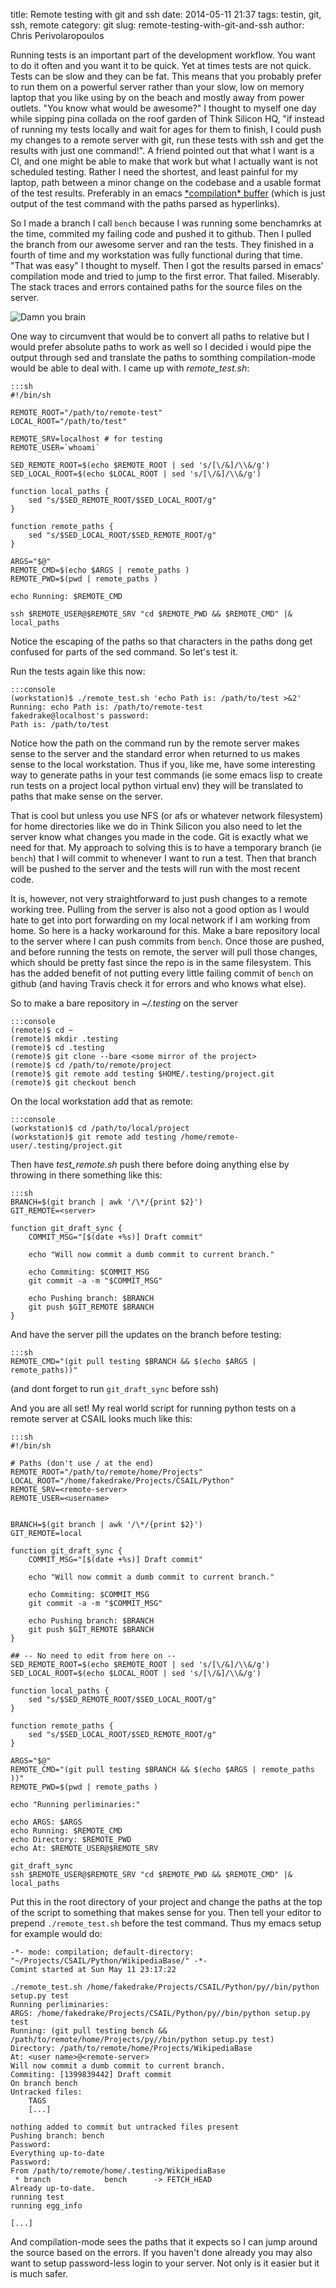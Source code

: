 title: Remote testing with git and ssh
date: 2014-05-11 21:37
tags: testin, git, ssh, remote
category: git
slug: remote-testing-with-git-and-ssh
author: Chris Perivolaropoulos

Running tests is an important part of the development workflow. You
want to do it often and you want it to be quick. Yet at times tests
are not quick. Tests can be slow and they can be fat. This means that
you probably prefer to run them on a powerful server rather than your
slow, low on memory laptop that you like using by on the beach and
mostly away from power outlets. "You know what would be awesome?" I
thought to myself one day while sipping pina collada on the roof
garden of Think Silicon HQ, "if instead of running my tests locally
and wait for ages for them to finish, I could push my changes to a
remote server with git, run these tests with ssh and get the results
with just one command!". A friend pointed out that what I want is a
CI, and one might be able to make that work but what I actually want
is not scheduled testing. Rather I need the shortest, and least
painful for my laptop, path between a minor change on the codebase and
a usable format of the test results. Preferably in an emacs
[\*compilation\* buffer](https://www.gnu.org/software/emacs/manual/html_node/emacs/Compilation-Mode.html)
(which is just output of the test command with the paths parsed as
hyperlinks).

So I made a branch I call `bench` because I was running some
benchamrks at the time, commited my failing code and pushed it to
github. Then I pulled the branch from our awesome server and ran the
tests. They finished in a fourth of time and my workstation was fully
functional during that time. "That was easy" I thought to myself. Then
I got the results parsed in emacs' compilation mode and tried to jump
to the first error. That failed. Miserably. The stack traces and
errors contained paths for the source files on the server.

![Damn you brain](http://i.imgur.com/hTaOc3T.jpg)

One way to circumvent that would be to convert all paths to relative
but I would prefer absolute paths to work as well so I decided i would
pipe the output through sed and translate the paths to somthing
compilation-mode would be able to deal with. I came up with
*remote_test.sh*:

	:::sh
	#!/bin/sh

	REMOTE_ROOT="/path/to/remote-test"
	LOCAL_ROOT="/path/to/test"

	REMOTE_SRV=localhost # for testing
	REMOTE_USER=`whoami`

	SED_REMOTE_ROOT=$(echo $REMOTE_ROOT | sed 's/[\/&]/\\&/g')
	SED_LOCAL_ROOT=$(echo $LOCAL_ROOT | sed 's/[\/&]/\\&/g')

	function local_paths {
		sed "s/$SED_REMOTE_ROOT/$SED_LOCAL_ROOT/g"
	}

	function remote_paths {
		sed "s/$SED_LOCAL_ROOT/$SED_REMOTE_ROOT/g"
	}

	ARGS="$@"
	REMOTE_CMD=$(echo $ARGS | remote_paths )
	REMOTE_PWD=$(pwd | remote_paths )

	echo Running: $REMOTE_CMD

	ssh $REMOTE_USER@$REMOTE_SRV "cd $REMOTE_PWD && $REMOTE_CMD" |& local_paths


Notice the escaping of the paths so that characters in the paths dong
get confused for parts of the sed command. So let's test it.

Run the tests again like this now:

	:::console
	(workstation)$ ./remote_test.sh 'echo Path is: /path/to/test >&2'
	Running: echo Path is: /path/to/remote-test
	fakedrake@localhost's password:
	Path is: /path/to/test

Notice how the path on the command run by the remote server makes
sense to the server and the standard error when returned to us makes
sense to the local workstation. Thus if you, like me, have some
interesting way to generate paths in your test commands (ie some emacs
lisp to create run tests on a project local python virtual env) they
will be translated to paths that make sense on the server.

That is cool but unless you use NFS (or afs or whatever network
filesystem) for home directories like we do in Think Silicon you also
need to let the server know what changes you made in the code. Git is
exactly what we need for that. My approach to solving this is to have
a temporary branch (ie `bench`) that I will commit to whenever I want
to run a test. Then that branch will be pushed to the server and the
tests will run with the most recent code.

It is, however, not very straightforward to just push changes to a
remote working tree. Pulling from the server is also not a good option
as I would hate to get into port forwarding on my local network if I
am working from home. So here is a hacky workaround for this. Make a
bare repository local to the server where I can push commits from
`bench`. Once those are pushed, and before running the tests on
remote, the server will pull those changes, which should be pretty
fast since the repo is in the same filesystem. This has the added
benefit of not putting every little failing commit of `bench` on
github (and having Travis check it for errors and who knows what
else).

So to make a bare repository in *~/.testing* on the server

	:::console
	(remote)$ cd ~
	(remote)$ mkdir .testing
	(remote)$ cd .testing
	(remote)$ git clone --bare <some mirror of the project>
	(remote)$ cd /path/to/remote/project
	(remote)$ git remote add testing $HOME/.testing/project.git
	(remote)$ git checkout bench

On the local workstation add that as remote:

	:::console
	(workstation)$ cd /path/to/local/project
	(workstation)$ git remote add testing /home/remote-user/.testing/project.git

Then have *test_remote.sh* push there before doing anything else by
throwing in there something like this:

	:::sh
	BRANCH=$(git branch | awk '/\*/{print $2}')
	GIT_REMOTE=<server>

	function git_draft_sync {
		COMMIT_MSG="[$(date +%s)] Draft commit"

		echo "Will now commit a dumb commit to current branch."

		echo Commiting: $COMMIT_MSG
		git commit -a -m "$COMMIT_MSG"

		echo Pushing branch: $BRANCH
		git push $GIT_REMOTE $BRANCH
	}

And have the server pill the updates on the branch before testing:

	:::sh
	REMOTE_CMD="(git pull testing $BRANCH && $(echo $ARGS | remote_paths))"

(and dont forget to run `git_draft_sync` before ssh)

And you are all set! My real world script for running python tests on
a remote server at CSAIL looks much like this:

	:::sh
	#!/bin/sh

	# Paths (don't use / at the end)
	REMOTE_ROOT="/path/to/remote/home/Projects"
	LOCAL_ROOT="/home/fakedrake/Projects/CSAIL/Python"
	REMOTE_SRV=<remote-server>
	REMOTE_USER=<username>


	BRANCH=$(git branch | awk '/\*/{print $2}')
	GIT_REMOTE=local

	function git_draft_sync {
		COMMIT_MSG="[$(date +%s)] Draft commit"

		echo "Will now commit a dumb commit to current branch."

		echo Commiting: $COMMIT_MSG
		git commit -a -m "$COMMIT_MSG"

		echo Pushing branch: $BRANCH
		git push $GIT_REMOTE $BRANCH
	}

	## -- No need to edit from here on --
	SED_REMOTE_ROOT=$(echo $REMOTE_ROOT | sed 's/[\/&]/\\&/g')
	SED_LOCAL_ROOT=$(echo $LOCAL_ROOT | sed 's/[\/&]/\\&/g')

	function local_paths {
		sed "s/$SED_REMOTE_ROOT/$SED_LOCAL_ROOT/g"
	}

	function remote_paths {
		sed "s/$SED_LOCAL_ROOT/$SED_REMOTE_ROOT/g"
	}

	ARGS="$@"
	REMOTE_CMD="(git pull testing $BRANCH && $(echo $ARGS | remote_paths ))"
	REMOTE_PWD=$(pwd | remote_paths )

	echo "Running perliminaries:"

	echo ARGS: $ARGS
	echo Running: $REMOTE_CMD
	echo Directory: $REMOTE_PWD
	echo At: $REMOTE_USER@$REMOTE_SRV

	git_draft_sync
	ssh $REMOTE_USER@$REMOTE_SRV "cd $REMOTE_PWD && $REMOTE_CMD" |& local_paths

Put this in the root directory of your project and change the paths at
the top of the script to something that makes sense for you. Then tell
your editor to prepend `./remote_test.sh` before the test
command. Thus my emacs setup for example would do:

	-*- mode: compilation; default-directory: "~/Projects/CSAIL/Python/WikipediaBase/" -*-
	Comint started at Sun May 11 23:17:22

	./remote_test.sh /home/fakedrake/Projects/CSAIL/Python/py//bin/python  setup.py test
	Running perliminaries:
	ARGS: /home/fakedrake/Projects/CSAIL/Python/py//bin/python setup.py test
	Running: (git pull testing bench && /path/to/remote/home/Projects/py//bin/python setup.py test)
	Directory: /path/to/remote/home/Projects/WikipediaBase
	At: <user name>@<remote-server>
	Will now commit a dumb commit to current branch.
	Commiting: [1399839442] Draft commit
	On branch bench
	Untracked files:
		TAGS
		[...]

	nothing added to commit but untracked files present
	Pushing branch: bench
	Password:
	Everything up-to-date
	Password:
	From /path/to/remote/home/.testing/WikipediaBase
	 * branch            bench      -> FETCH_HEAD
	Already up-to-date.
	running test
	running egg_info

	[...]

And compilation-mode sees the paths that it expects so I can jump
around the source based on the errors. If you haven't done already you
may also want to setup password-less login to your server. Not only is
it easier but it is much safer.
